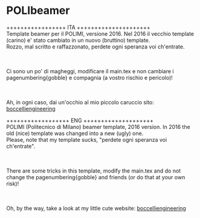 # POLIbeamer
+++++++++++++++++   ITA   +++++++++++++++++++++ <br>
Template beamer per il POLIMI, versione 2016.
Nel 2016 il vecchio template (carino) e' stato cambiato in un nuovo 
(bruttino) template.<br>
Rozzo, mal scritto e raffazzonato, perdete ogni speranza voi ch'entrate.

<br><br>
Ci sono un po' di magheggi, modificare il main.tex e non cambiare i 
pagenumbering{gobble} e compagnia (a vostro rischio e pericolo)!

<br><br>
Ah, in ogni caso, dai un'occhio al mio piccolo caruccio sito:
[boccelliengineering](http://boccelliengineering.altervista.org)

++++++++++++++++++   ENG   ++++++++++++++++++++<br>
POLIMI (Politecnico di Milano) beamer template, 2016 version.
In 2016 the old (nice) template was changed into a new (ugly) one.<br>
Please, note that my template sucks, "perdete ogni speranza voi ch'entrate".

<br><br>
There are some tricks in this template, modify the main.tex and do
not change the pagenumbering{gobble} and friends (or do that at your 
own risk)!

<br><br>
Oh, by the way, take a look at my little cute website:
[boccelliengineering](http://boccelliengineering.altervista.org)
